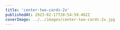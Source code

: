 ```yaml
---
title: 'center-two-cards-2x'
publishedAt: 2023-02-17T20:54:59.462Z
coverImage: ../../images/center-two-cards-2x.jpg
---
```

